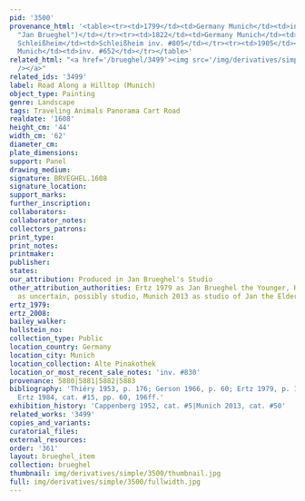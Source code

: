 ```yaml
---
pid: '3500'
provenance_html: '<table><tr><td>1799</td><td>Germany Munich</td><td>inv. #465 (as
  "Jan Brueghel")</td></tr><tr><td>1822</td><td>Germany Munich</td><td>inv. #2010</td></tr><tr><td>1830</td><td>Germany
  Schleißheim</td><td>Schleißheim inv. #805</td></tr><tr><td>1905</td><td>Germany
  Munich</td><td>inv. #652</td></tr></table>'
related_html: "<a href='/brueghel/3499'><img src='/img/derivatives/simple/3499/thumbnail.jpg'
  /></a>"
related_ids: '3499'
label: Road Along a Hilltop (Munich)
object_type: Painting
genre: Landscape
tags: Traveling Animals Panorama Cart Road
realdate: '1608'
height_cm: '44'
width_cm: '62'
diameter_cm:
plate_dimensions:
support: Panel
drawing_medium:
signature: BRVEGHEL.1608
signature_location:
support_marks:
further_inscription:
collaborators:
collaborator_notes:
collectors_patrons:
print_type:
print_notes:
printmaker:
publisher:
states:
our_attribution: Produced in Jan Brueghel's Studio
other_attribution_authorities: Ertz 1979 as Jan Brueghel the Younger, Honig database
  as uncertain, possibly studio, Munich 2013 as studio of Jan the Elder
ertz_1979:
ertz_2008:
bailey_walker:
hollstein_no:
collection_type: Public
location_country: Germany
location_city: Munich
location_collection: Alte Pinakothek
location_or_most_recent_sale_notes: 'inv. #830'
provenance: 5880|5881|5882|5883
bibliography: 'Thiéry 1953, p. 176; Gerson 1966, p. 60; Ertz 1979, p. 164, n.147;
  Ertz 1984, cat. #15, pp. 60, 196ff.'
exhibition_history: 'Cappenberg 1952, cat. #5|Munich 2013, cat. #50'
related_works: '3499'
copies_and_variants:
curatorial_files:
external_resources:
order: '361'
layout: brueghel_item
collection: brueghel
thumbnail: img/derivatives/simple/3500/thumbnail.jpg
full: img/derivatives/simple/3500/fullwidth.jpg
---
```

